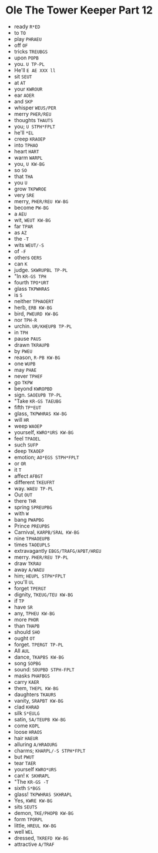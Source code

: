 # Ole The Tower Keeper Part 12

* ready `R*ED`
* to `TO`
* play `PHRAEU`
* off `OF`
* tricks `TREUBGS`
* upon `POPB`
* you. `U TP-PL`
* He'll `E AE XXX ll`
* sit `SEUT`
* at `AT`
* your `KWROUR`
* ear `AOER`
* and `SKP`
* whisper `WEUS/PER`
* merry `PHER/REU`
* thoughts `THAUTS`
* you; `U STPH*FPLT`
* he'll `*EL`
* creep `KRAOEP`
* into `TPHAO`
* heart `HART`
* warm `WARPL`
* you, `U KW-BG`
* so `SO`
* that `THA`
* you `U`
* grow `TKPWROE`
* very `SRE`
* merry, `PHER/REU KW-BG`
* become `PW-BG`
* a `AEU`
* wit, `WEUT KW-BG`
* far `TPAR`
* as `AZ`
* the `-T`
* wits `WEUT/-S`
* of `-F`
* others `OERS`
* can `K`
* judge. `SKWRUPBL TP-PL`
* "In `KR-GS TPH`
* fourth `TPO*URT`
* glass `TKPWHRAS`
* is `S`
* neither `TPHAOERT`
* herb, `ERB KW-BG`
* bird, `PWEURD KW-BG`
* nor `TPH-R`
* urchin. `UR/KHEUPB TP-PL`
* in `TPH`
* pause `PAUS`
* drawn `TKRAUPB`
* by `PWEU`
* reason, `R-PB KW-BG`
* one `WUPB`
* may `PHAE`
* never `TPHEF`
* go `TKPW`
* beyond `KWROPBD`
* sign. `SAOEUPB TP-PL`
* "Take `KR-GS TAEUBG`
* fifth `TP*EUT`
* glass, `TKPWHRAS KW-BG`
* will `HR`
* weep `WAOEP`
* yourself, `KWRO*URS KW-BG`
* feel `TPAOEL`
* such `SUFP`
* deep `TKAOEP`
* emotion; `AO*EGS STPH*FPLT`
* or `OR`
* it `T`
* affect `AFBGT`
* different `TKEUFRT`
* way. `WAEU TP-PL`
* Out `OUT`
* there `THR`
* spring `SPREUPBG`
* with `W`
* bang `PWAPBG`
* Prince `PREUPBS`
* Carnival, `KARPB/SRAL KW-BG`
* nine `TPHAOEUPB`
* times `TAOEUPLS`
* extravagantly `EBGS/TRAFG/APBT/HREU`
* merry. `PHER/REU TP-PL`
* draw `TKRAU`
* away `A/WAEU`
* him; `HEUPL STPH*FPLT`
* you'll `UL`
* forget `TPERGT`
* dignity, `TKEUG/TEU KW-BG`
* if `TP`
* have `SR`
* any, `TPHEU KW-BG`
* more `PHOR`
* than `THAPB`
* should `SHO`
* ought `OT`
* forget. `TPERGT TP-PL`
* All `AUL`
* dance, `TKAPBS KW-BG`
* song `SOPBG`
* sound: `SOUPBD STPH-FPLT`
* masks `PHAFBGS`
* carry `KAER`
* them, `THEPL KW-BG`
* daughters `TKAURS`
* vanity, `SRAPBT KW-BG`
* clad `KHRAD`
* silk `S*EULG`
* satin, `SA/TEUPB KW-BG`
* come `KOPL`
* loose `HRAOS`
* hair `HAEUR`
* alluring `A/HRAOURG`
* charms; `KHARPL/-S STPH*FPLT`
* but `PWUT`
* tear `TAER`
* yourself `KWRO*URS`
* can! `K SKHRAPL`
* "The `KR-GS -T`
* sixth `S*BGS`
* glass! `TKPWHRAS SKHRAPL`
* Yes, `KWRE KW-BG`
* sits `SEUTS`
* demon, `TKE/PHOPB KW-BG`
* form `TPORPL`
* little, `HREUL KW-BG`
* well `WEL`
* dressed, `TKREFD KW-BG`
* attractive `A/TRAF`
